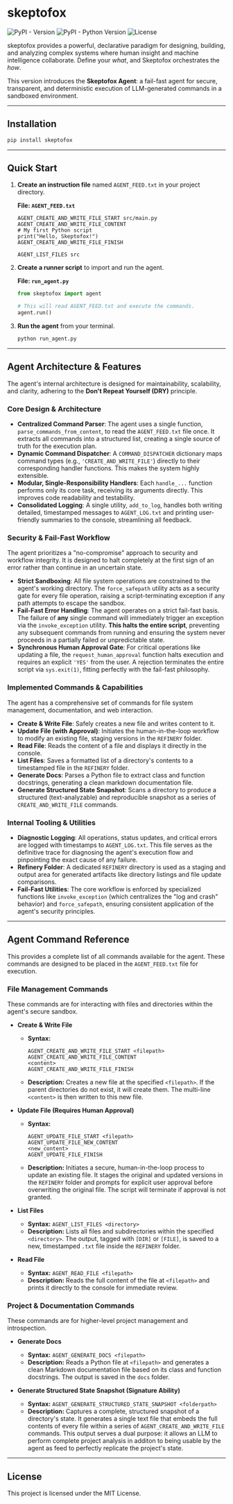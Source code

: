 # skeptofox
![PyPI - Version](https://img.shields.io/pypi/v/skeptofox)
![PyPI - Python Version](https://img.shields.io/pypi/pyversions/skeptofox)
![License](https://img.shields.io/pypi/l/skeptofox)

skeptofox provides a powerful, declarative paradigm for designing, building, and analyzing complex systems where human insight and machine intelligence collaborate. Define your *what*, and Skeptofox orchestrates the *how*.

This version introduces the **Skeptofox Agent**: a fail-fast agent for secure, transparent, and deterministic execution of LLM-generated commands in a sandboxed environment.

-----

## Installation

```bash
pip install skeptofox
```

-----

## Quick Start

1.  **Create an instruction file** named `AGENT_FEED.txt` in your project directory.

    **File: `AGENT_FEED.txt`**

    ```
    AGENT_CREATE_AND_WRITE_FILE_START src/main.py
    AGENT_CREATE_AND_WRITE_FILE_CONTENT
    # My first Python script
    print("Hello, Skeptofox!")
    AGENT_CREATE_AND_WRITE_FILE_FINISH

    AGENT_LIST_FILES src
    ```

2.  **Create a runner script** to import and run the agent.

    **File: `run_agent.py`**

    ```python
    from skeptofox import agent

    # This will read AGENT_FEED.txt and execute the commands.
    agent.run()
    ```

3.  **Run the agent** from your terminal.

    ```bash
    python run_agent.py
    ```

-----

## Agent Architecture & Features

The agent's internal architecture is designed for maintainability, scalability, and clarity, adhering to the **Don't Repeat Yourself (DRY)** principle.

### Core Design & Architecture

  * **Centralized Command Parser**: The agent uses a single function, `parse_commands_from_content`, to read the `AGENT_FEED.txt` file once. It extracts all commands into a structured list, creating a single source of truth for the execution plan.
  * **Dynamic Command Dispatcher**: A `COMMAND_DISPATCHER` dictionary maps command types (e.g., `'CREATE_AND_WRITE_FILE'`) directly to their corresponding handler functions. This makes the system highly extensible.
  * **Modular, Single-Responsibility Handlers**: Each `handle_...` function performs only its core task, receiving its arguments directly. This improves code readability and testability.
  * **Consolidated Logging**: A single utility, `add_to_log`, handles both writing detailed, timestamped messages to `AGENT_LOG.txt` and printing user-friendly summaries to the console, streamlining all feedback.

### Security & Fail-Fast Workflow

The agent prioritizes a "no-compromise" approach to security and workflow integrity. It is designed to halt completely at the first sign of an error rather than continue in an uncertain state.

  * **Strict Sandboxing**: All file system operations are constrained to the agent's working directory. The `force_safepath` utility acts as a security gate for every file operation, raising a script-terminating exception if any path attempts to escape the sandbox.
  * **Fail-Fast Error Handling**: The agent operates on a strict fail-fast basis. The failure of **any** single command will immediately trigger an exception via the `invoke_exception` utility. **This halts the entire script**, preventing any subsequent commands from running and ensuring the system never proceeds in a partially failed or unpredictable state.
  * **Synchronous Human Approval Gate**: For critical operations like updating a file, the `request_human_approval` function halts execution and requires an explicit `'YES'` from the user. A rejection terminates the entire script via `sys.exit(1)`, fitting perfectly with the fail-fast philosophy.

### Implemented Commands & Capabilities

The agent has a comprehensive set of commands for file system management, documentation, and web interaction.

  * **Create & Write File**: Safely creates a new file and writes content to it.
  * **Update File (with Approval)**: Initiates the human-in-the-loop workflow to modify an existing file, staging versions in the `REFINERY` folder.
  * **Read File**: Reads the content of a file and displays it directly in the console.
  * **List Files**: Saves a formatted list of a directory's contents to a timestamped file in the `REFINERY` folder.
  * **Generate Docs**: Parses a Python file to extract class and function docstrings, generating a clean markdown documentation file.
  * **Generate Structured State Snapshot**: Scans a directory to produce a structured (text-analyzable) and reproducible snapshot as a series of `CREATE_AND_WRITE_FILE` commands.

### Internal Tooling & Utilities

  * **Diagnostic Logging**: All operations, status updates, and critical errors are logged with timestamps to `AGENT_LOG.txt`. This file serves as the definitive trace for diagnosing the agent's execution flow and pinpointing the exact cause of any failure.
  * **Refinery Folder**: A dedicated `REFINERY` directory is used as a staging and output area for generated artifacts like directory listings and file update comparisons.
  * **Fail-Fast Utilities**: The core workflow is enforced by specialized functions like `invoke_exception` (which centralizes the "log and crash" behavior) and `force_safepath`, ensuring consistent application of the agent's security principles.

-----

## Agent Command Reference

This provides a complete list of all commands available for the agent. These commands are designed to be placed in the `AGENT_FEED.txt` file for execution.

### File Management Commands

These commands are for interacting with files and directories within the agent's secure sandbox.

  * **Create & Write File**

      * **Syntax:**
        ```
        AGENT_CREATE_AND_WRITE_FILE_START <filepath>
        AGENT_CREATE_AND_WRITE_FILE_CONTENT
        <content>
        AGENT_CREATE_AND_WRITE_FILE_FINISH
        ```
      * **Description:** Creates a new file at the specified `<filepath>`. If the parent directories do not exist, it will create them. The multi-line `<content>` is then written to this new file.

  * **Update File (Requires Human Approval)**

      * **Syntax:**
        ```
        AGENT_UPDATE_FILE_START <filepath>
        AGENT_UPDATE_FILE_NEW_CONTENT
        <new_content>
        AGENT_UPDATE_FILE_FINISH
        ```
      * **Description:** Initiates a secure, human-in-the-loop process to update an existing file. It stages the original and updated versions in the `REFINERY` folder and prompts for explicit user approval before overwriting the original file. The script will terminate if approval is not granted.

  * **List Files**

      * **Syntax:** `AGENT_LIST_FILES <directory>`
      * **Description:** Lists all files and subdirectories within the specified `<directory>`. The output, tagged with `[DIR]` or `[FILE]`, is saved to a new, timestamped `.txt` file inside the `REFINERY` folder.

  * **Read File**

      * **Syntax:** `AGENT_READ_FILE <filepath>`
      * **Description:** Reads the full content of the file at `<filepath>` and prints it directly to the console for immediate review.

### Project & Documentation Commands

These commands are for higher-level project management and introspection.

  * **Generate Docs**

      * **Syntax:** `AGENT_GENERATE_DOCS <filepath>`
      * **Description:** Reads a Python file at `<filepath>` and generates a clean Markdown documentation file based on its class and function docstrings. The output is saved in the `docs` folder.


* **Generate Structured State Snapshot (Signature Ability)**
    * **Syntax:** `AGENT_GENERATE_STRUCTURED_STATE_SNAPSHOT <folderpath>`
    * **Description:** Captures a complete, structured snapshot of a directory's state. It generates a single text file that embeds the full contents of every file within a series of `AGENT_CREATE_AND_WRITE_FILE` commands. This output serves a dual purpose: it allows an LLM to perform complete project analysis in additon to being usable by the agent as feed to perfectly replicate the project's state.

-----

## License

This project is licensed under the MIT License.